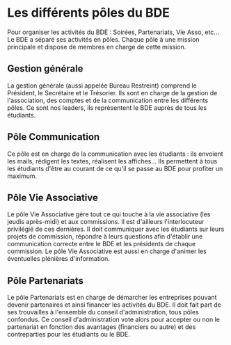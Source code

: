 # Les différents pôles du BDE

Pour organiser les activités du BDE : Soirées, Partenariats, Vie Asso, etc... Le BDE a séparé ses activités en pôles.
Chaque pôle à une mission principale et dispose de membres en charge de cette mission.

## Gestion générale

La gestion générale (aussi appelée Bureau Restreint) comprend le Président, le Secrétaire et le Trésorier.
Ils sont en charge de la gestion de l'association, des comptes et de la communication entre les différents pôles.
Ce sont nos leaders, ils représentent le BDE auprès de tous les étudiants.

## Pôle Communication

Ce pôle est en charge de la communication avec les étudiants : ils envoient les mails, rédigent les textes, réalisent les affiches...
Ils permettent à tous les étudiants d'être au courant de ce qu'il se passe au BDE pour profiter un maximum.

## Pôle Vie Associative

Le pôle Vie Associative gère tout ce qui touche à la vie associative (les jeudis après-midi) et aux commissions. Il est d'ailleurs l'interlocuteur privilégié de ces dernières.
Il doit communiquer avec les étudiants sur leurs projets de commission, répondre à leurs questions afin d'établir une communication correcte entre le BDE et les présidents de chaque commission.
Le pôle Vie Associative est aussi en charge d'animer les éventuelles plénières d'information.

## Pôle Partenariats

Le pôle Partenariats est en charge de démarcher les entreprises pouvant devenir partenaires et ainsi financer les activités du BDE.
Il doit fait part de ses trouvailles à l'ensemble du conseil d'administration, tous pôles confondus.
Ce conseil d'administration vote alors pour accepter ou non le partenariat en fonction des avantages (financiers ou autre) et des contreparties pour les étudiants ou le BDE.
